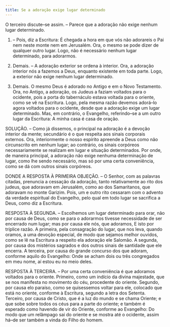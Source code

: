 ```yaml
---
title: Se a adoração exige lugar determinado
---
```


O terceiro discute–se assim. – Parece que a adoração não exige nenhum lugar determinado.  

1. – Pois, diz a Escritura: É chegada a hora em que vós não adorareis o Pai nem neste monte nem em Jerusalém. Ora, o mesmo se pode dizer de qualquer outro lugar. Logo, não é necessário nenhum lugar determinado, para adorarmos.  

2. Demais. – A adoração exterior se ordena à interior. Ora, a adoração interior nós a fazemos a Deus, enquanto existente em toda parte. Logo, a exterior não exige nenhum lugar determinado.  

3. Demais. O mesmo Deus é adorado no Antigo e em o Novo Testamento. Ora, no Antigo, a adoração, os Judeus a faziam voltados para o ocidente, pois a porta do tabernáculo estava voltada para o oriente, como se vê na Escritura. Logo, pela mesma razão devemos adorá–lo agora voltados para o ocidente, desde que a adoração exige um lugar determinado.  Mas, em contrário, o Evangelho, referindo–se a um outro lugar da Escritura: A minha casa é casa de oração.  

SOLUÇÃO. – Como já dissemos, o principal na adoração é a devoção interior da mente; secundário é o que respeita aos sinais corporais externos. Ora, interiormente o nosso espírito apreende a Deus como não circunscrito em nenhum lugar; ao contrário, os sinais corpóreos necessariamente se realizam em lugar e situação determinados. Por onde, de maneira principal, a adoração não exige nenhuma determinação de lugar, como lhe sendo necessário, mas só por uma certa conveniência, como se dá com outros sinais corpóreos.  

DONDE A RESPOSTA À PRIMEIRA OBJEÇÃO. – O Senhor, com as palavras citadas, prenuncia a cessação da adoração, tanto relativamente ao rito dos judeus, que adoravam em Jerusalém, como ao dos Samaritanos, que adoravam no monte Garizim. Pois, um e outro rito cessaram com o advento da verdade espiritual do Evangelho, pelo qual em todo lugar se sacrifica a Deus, como diz a Escritura.  

RESPOSTA À SEGUNDA. – Escolhemos um lugar determinado para orar, não por causa de Deus, como se para o adorarmos tivesse necessidade de ser encerrado num lugar; mas por causa ele nós, que adoramos, E isto por tríplice razão. A primeira, pela consagração do lugar, que nos leva, quando oramos, a uma devoção especial, de modo que sejamos melhor ouvidos, como se lê na Escritura a respeito ela adoração ele Salomão. A segunda, por causa dos mistérios sagrados e dos outros sinais de santidade que ele encerra. A terceira, por causa do grande concurso dos que adoram, conforme aquilo do Evangelho: Onde se acham dois ou três congregados em meu nome, aí estou eu no meio deles.  

RESPOSTA À TERCEIRA. – Por uma certa conveniência é que adoramos voltados para o oriente. Primeiro, como um indício da divina majestade, que se nos manifesta no movimento do céu, procedente do oriente. Segundo, por causa elo paraíso, como se quisessemos voltar para ele, colocado que está no oriente, conforme à Escritura, segundo a letra dos Setenta. Terceiro, por causa de Cristo, que é a luz do mundo e se chama Oriente; e que sobe sobre todos os céus para a parte do oriente; e também é esperado como havendo de vir do Oriente, conforme ao Evangelho: Do modo que um relâmpago sai do oriente e se mostra até o ocidente, assim há–de ser também a vinda do Filho do homem.